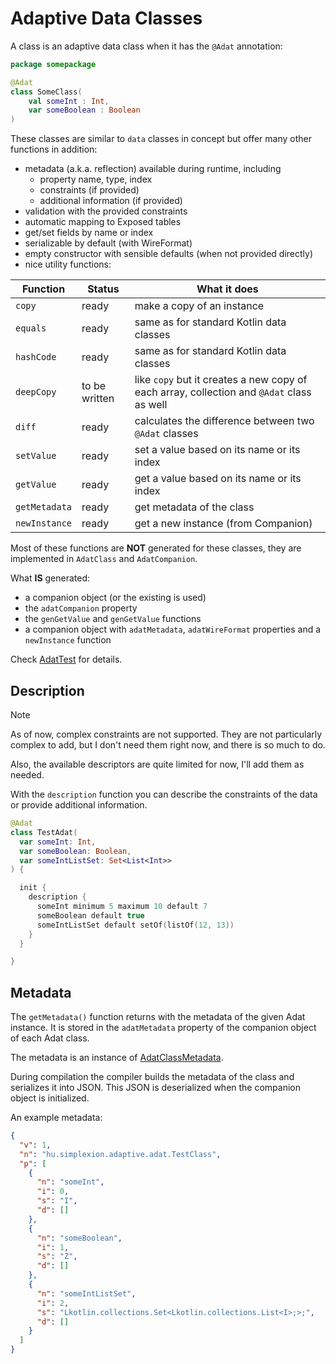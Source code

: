 # Adaptive Data Classes

A class is an adaptive data class when it has the `@Adat` annotation:

```kotlin
package somepackage

@Adat
class SomeClass(
    val someInt : Int,
    var someBoolean : Boolean
)
```

These classes are similar to `data` classes in concept but offer many other functions in addition:

* metadata (a.k.a. reflection) available during runtime, including
  * property name, type, index
  * constraints (if provided)
  * additional information (if provided)
* validation with the provided constraints
* automatic mapping to Exposed tables
* get/set fields by name or index
* serializable by default (with WireFormat)
* empty constructor with sensible defaults (when not provided directly)
* nice utility functions:

| Function      | Status        | What it does                                                                              |
|---------------|---------------|-------------------------------------------------------------------------------------------|
| `copy`        | ready         | make a copy of an instance                                                                |
| `equals`      | ready         | same as for standard Kotlin data classes                                                  |
| `hashCode`    | ready         | same as for standard Kotlin data classes                                                  |
| `deepCopy`    | to be written | like `copy` but it creates a new copy of each array, collection and `@Adat` class as well |
| `diff`        | ready         | calculates the difference between two `@Adat` classes                                     |
| `setValue`    | ready         | set a value based on its name or its index                                                |
| `getValue`    | ready         | get a value based on its name or its index                                                |
| `getMetadata` | ready         | get metadata of the class                                                                 |
| `newInstance` | ready         | get a new instance (from Companion)                                                       |

Most of these functions are **NOT** generated for these classes, they are implemented in `AdatClass` and
`AdatCompanion`.

What **IS** generated:

* a companion object (or the existing is used)
* the `adatCompanion` property
* the `genGetValue` and `genGetValue` functions
* a companion object with `adatMetadata`, `adatWireFormat` properties and a `newInstance` function

Check [AdatTest](/adaptive-core/src/commonTest/kotlin/hu/simplexion/adaptive/adat/AdatTest.kt) for details.

## Description

> [!NOTE]
>
> As of now, complex constraints are not supported. They are not particularly complex to add, but I don't need
> them right now, and there is so much to do.
>
> Also, the available descriptors are quite limited for now, I'll add them as needed.
>

With the `description` function you can describe the constraints of the data or provide additional information.

```kotlin
@Adat
class TestAdat(
  var someInt: Int,
  var someBoolean: Boolean,
  var someIntListSet: Set<List<Int>>
) {

  init {
    description {
      someInt minimum 5 maximum 10 default 7
      someBoolean default true
      someIntListSet default setOf(listOf(12, 13))
    }
  }

}
```

## Metadata

The `getMetadata()` function returns with the metadata of the given Adat instance. It is stored in the
`adatMetadata` property of the companion object of each Adat class.

The metadata is an instance of [AdatClassMetadata](/adaptive-core/src/commonMain/kotlin/hu/simplexion/adaptive/adat/metadata/AdatClassMetadata.kt).

During compilation the compiler builds the metadata of the class and serializes it into JSON. This JSON is
deserialized when the companion object is initialized.

An example metadata:

```json
{
  "v": 1,
  "n": "hu.simplexion.adaptive.adat.TestClass",
  "p": [
    {
      "n": "someInt",
      "i": 0,
      "s": "I",
      "d": []
    },
    {
      "n": "someBoolean",
      "i": 1,
      "s": "Z",
      "d": []
    },
    {
      "n": "someIntListSet",
      "i": 2,
      "s": "Lkotlin.collections.Set<Lkotlin.collections.List<I>;>;",
      "d": []
    }
  ]
}
```